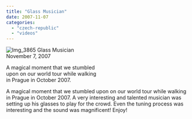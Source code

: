 ```yaml
---
title: "Glass Musician"
date: 2007-11-07
categories: 
  - "czech-republic"
  - "videos"
---
```


 ![Img_3865](https://pub-ac94b3f306b24c0dba4238943c97f2e1.r2.dev/photos/uncategorized/2008/04/06/img_3865.png) Glass Musician  
November 7, 2007

A magical moment that we stumbled  
upon on our world tour while walking  
in Prague in October 2007.

<!--more-->

A magical moment that we stumbled upon on our world tour while walking in Prague in October 2007. A very interesting and talented musician was setting up his glasses to play for the crowd. Even the tuning process was interesting and the sound was magnificent! Enjoy!
